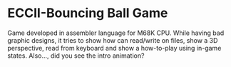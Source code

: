 # ECCII-Bouncing Ball Game
Game developed in assembler language for M68K CPU.
While having bad graphic designs, it tries to show how can read/write on files, show a 3D perspective, read from keyboard and show a how-to-play using in-game states.
Also..., did you see the intro animation?
